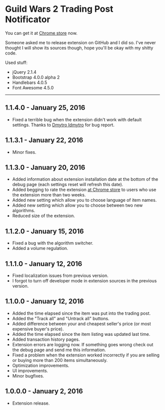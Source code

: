 # Guild Wars 2 Trading Post Notificator
You can get it at [Chrome store](https://chrome.google.com/webstore/detail/fmfminppfcknlpekeffahpnpfahmhojk) now.

Someone asked me to release extension on GitHub and I did so. I've never thought I will show its sources though, hope you'll be okay with my shitty code.

Used stuff:
* jQuery 2.1.4
* Bootstrap 4.0.0 alpha 2
* Handlebars 4.0.5
* Font Awesome 4.5.0

---

## 1.1.4.0 - January 25, 2016
* Fixed a terrible bug when the extension didn't work with default settings. Thanks to [Dmytro Idmytro](https://vk.com/i.dmytro) for bug report.

## 1.1.3.1 - January 22, 2016
* Minor fixes. 

## 1.1.3.0 - January 20, 2016
* Added information about extension installation date at the bottom of the debug page (each settings reset will refresh this date).
* Added begging to rate the extension [at Chrome store](https://chrome.google.com/webstore/detail/guild-wars-2-trading-post/fmfminppfcknlpekeffahpnpfahmhojk) to users who use the extension more than two weeks.
* Added new setting which allow you to choose language of item names.
* Added new setting which allow you to choose between two new algorithms.
* Reduced size of the extension.

## 1.1.2.0 - January 15, 2016
* Fixed a bug with the algorithm switcher.
* Added a volume regulation.

## 1.1.1.0 - January 12, 2016
* Fixed localization issues from previous version.
* I forgot to turn off developer mode in extension sources in the previous version.

## 1.1.0.0 - January 12, 2016
* Added the time elapsed since the item was put into the trading post.
* Added the "Track all" and "Untrack all" buttons.
* Added difference between your and cheapest seller's price (or most expensive buyer's price).
* Added the time elapsed since the item listing was updated last time.
* Added transaction history pages.
* Extension errors are logging now. If something goes wrong check out the debug page and send me this information.
* Fixed a problem when the extension worked incorrectly if you are selling or buying more than 200 items simultaneously.
* Optimization improvements.
* UI improvements.
* Minor bugfixes.

## 1.0.0.0 - January 2, 2016
* Extension release.
